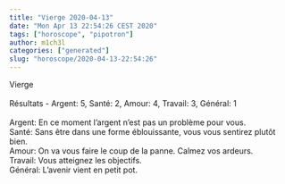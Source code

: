 ```yaml
---
title: "Vierge 2020-04-13"
date: "Mon Apr 13 22:54:26 CEST 2020"
tags: ["horoscope", "pipotron"]
author: m1ch3l
categories: ["generated"]
slug: "horoscope/2020-04-13-22:54:26"
---
```


Vierge<br>
<br>
Résultats - Argent: 5, Santé: 2, Amour: 4, Travail: 3, Général: 1<br>
<br>
Argent:  En ce moment l’argent n’est pas un problème pour vous. <br>
Santé:   Sans être dans une forme éblouissante, vous vous sentirez plutôt bien. <br>
Amour:   On va vous faire le coup de la panne. Calmez vos ardeurs.<br>
Travail: Vous atteignez les objectifs. <br>
Général: L’avenir vient en petit pot.<br>

